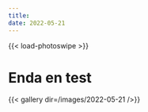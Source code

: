 ```yaml
---
title:
date: 2022-05-21
---
```

{{< load-photoswipe >}}

# Enda en test

{{< gallery dir=/images/2022-05-21	/>}}
